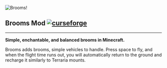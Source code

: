 ![](https://i.ibb.co/LPpxtq0/Brooms-Logo-1.png "Brooms!")

## Brooms Mod [![curseforge](http://cf.way2muchnoise.eu/versions/brooms.svg)](https://www.curseforge.com/minecraft/mc-mods/brooms)
___

**Simple, enchantable, and balanced brooms in Minecraft.**

Brooms adds brooms, simple vehicles to handle. Press space to fly, and when the flight time runs out, you will automatically return to the ground and recharge it similarly to Terraria mounts.